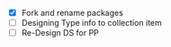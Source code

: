 - [X] Fork and rename packages
- [ ] Designing Type info to collection item
- [ ] Re-Design DS for PP
